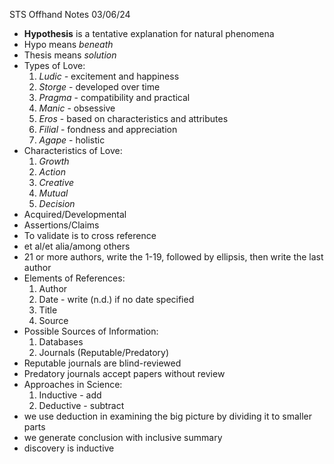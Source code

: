 STS Offhand Notes 03/06/24 
- **Hypothesis** is a tentative explanation for natural phenomena 
- Hypo means *beneath* 
- Thesis means *solution* 
- Types of Love: 
	1. *Ludic -* excitement and happiness 
	2. *Storge* - developed over time 
	3. *Pragma* - compatibility and practical 
	4. *Manic* - obsessive 
	5. *Eros* - based on characteristics and attributes 
	6. *Filial* - fondness and appreciation 
	7. *Agape* - holistic 
- Characteristics of Love: 
	1. *Growth* 
	2. *Action* 
	3. *Creative* 
	4. *Mutual* 
	5. *Decision* 
- Acquired/Developmental 
- Assertions/Claims 
- To validate is to cross reference 
- et al/et alia/among others 
- 21 or more authors, write the 1-19, followed by ellipsis, then write the last author 
- Elements of References: 
	1. Author 
	2. Date - write (n.d.) if no date specified 
	3. Title 
	4. Source 
- Possible Sources of Information: 
	1. Databases 
	2. Journals (Reputable/Predatory) 
- Reputable journals are blind-reviewed 
- Predatory journals accept papers without review 
- Approaches in Science: 
	1. Inductive - add 
	2. Deductive - subtract 
- we use deduction in examining the big picture by dividing it to smaller parts 
- we generate conclusion with inclusive summary 
- discovery is inductive